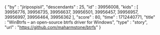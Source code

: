 {
  "by" : "jiripospisil",
  "descendants" : 25,
  "id" : 39956008,
  "kids" : [ 39956776, 39956735, 39956637, 39956501, 39956457, 39956957, 39956997, 39956464, 39956362 ],
  "score" : 80,
  "time" : 1712440771,
  "title" : "WinBtrfs – an open-source btrfs driver for Windows",
  "type" : "story",
  "url" : "https://github.com/maharmstone/btrfs"
}
